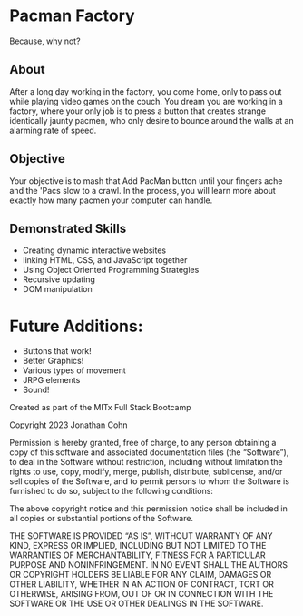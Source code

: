 # Pacman Factory

Because, why not?

## About

 After a long day working in the factory, you come home, only to pass out while playing video games on the couch. You dream you are working in a factory, where your only job is to press a button that creates strange identically jaunty pacmen, who only desire to bounce around the walls at an alarming rate of speed.

 ## Objective

 Your objective is to mash that Add PacMan button until your fingers ache and the 'Pacs slow to a crawl.  In the process, you will learn more about exactly how many pacmen your computer can handle.

## Demonstrated Skills

- Creating dynamic interactive websites
- linking HTML, CSS, and JavaScript together
- Using Object Oriented Programming Strategies
- Recursive updating
- DOM manipulation

# Future Additions:

- Buttons that work!
- Better Graphics!
- Various types of movement
- JRPG elements
- Sound!

Created as part of the MITx Full Stack Bootcamp

Copyright 2023 Jonathan Cohn

Permission is hereby granted, free of charge, to any person obtaining a copy of this software and associated documentation files (the “Software”), to deal in the Software without restriction, including without limitation the rights to use, copy, modify, merge, publish, distribute, sublicense, and/or sell copies of the Software, and to permit persons to whom the Software is furnished to do so, subject to the following conditions:

The above copyright notice and this permission notice shall be included in all copies or substantial portions of the Software.

THE SOFTWARE IS PROVIDED “AS IS”, WITHOUT WARRANTY OF ANY KIND, EXPRESS OR IMPLIED, INCLUDING BUT NOT LIMITED TO THE WARRANTIES OF MERCHANTABILITY, FITNESS FOR A PARTICULAR PURPOSE AND NONINFRINGEMENT. IN NO EVENT SHALL THE AUTHORS OR COPYRIGHT HOLDERS BE LIABLE FOR ANY CLAIM, DAMAGES OR OTHER LIABILITY, WHETHER IN AN ACTION OF CONTRACT, TORT OR OTHERWISE, ARISING FROM, OUT OF OR IN CONNECTION WITH THE SOFTWARE OR THE USE OR OTHER DEALINGS IN THE SOFTWARE.